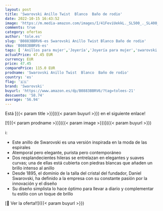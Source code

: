 ```yaml
---
layout: post
title: 'Swarovski Anillo Twist  Blanco  Baño de rodio'
date: 2022-10-15 16:43:52
image: 'https://m.media-amazon.com/images/I/41FeviUekkL._SL500_._SL400_.jpg'
comments: true
category: ofertas
author: 'tole.es'
slug: 'B0883BBRV6-es Swarovski Anillo Twist Blanco Baño de rodio'
sku: 'B0883BBRV6-es'
tags: [ 'Anillos para mujer','Joyería','Joyería para mujer','swarovski','🇪🇸', ]
actualPrice: 47.45 EUR
currency: EUR
price: 47.45
comparePrice: 115.0 EUR
prodname: 'Swarovski Anillo Twist  Blanco  Baño de rodio'
country: 'es'
flag: '🇪🇸'
brand: 'Swarovski'
buyurl: 'https://www.amazon.es/dp/B0883BBRV6/?tag=tolees-21'
descuento: '58.74'
average: '56.94'
---
```


Está [{{< param title >}}]({{< param buyurl >}}) en el siguiente enlace!

[![{{< param prodname >}}]({{< param image >}})]({{< param buyurl >}})

ℹ️:

- Este anillo de Swarovski es una versión inspirada en la moda de las espirales
- Atemporal pero elegante, purista pero contemporáneo
- Dos resplandecientes hileras se entrelazan en elegantes y suaves curvas; una de ellas está cubierta con piedras blancas que añaden un brillo intenso al anillo
- Desde 1895, el dominio de la talla del cristal del fundador, Daniel Swarovski, ha definido a la empresa con su constante pasión por la innovación y el diseño
- Su diseño simplista lo hace óptimo para llevar a diario y complementar tu estilo con un toque de brillo

[🛒 Ver la oferta!!]({{< param buyurl >}})
